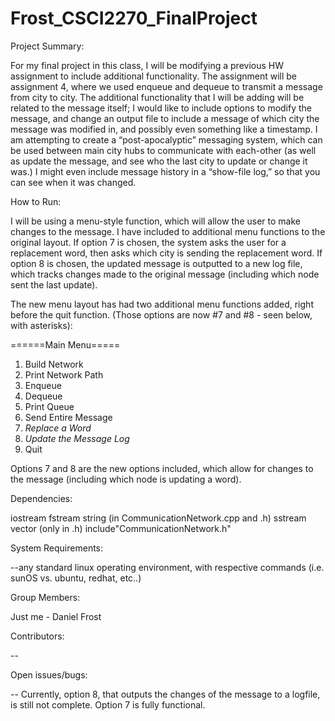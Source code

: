 # Frost_CSCI2270_FinalProject

Project Summary:

For my final project in this class, I will be modifying a previous HW assignment to include additional functionality. The assignment will be assignment 4, where we used enqueue and dequeue to transmit a message from city to city. The additional functionality that I will be adding will be related to the message itself; I would like to include options to modify the message, and change an output file to include a message of which city the message was modified in, and possibly even something like a timestamp. I am attempting to create a “post-apocalyptic” messaging system, which can be used between main city hubs to communicate with each-other (as well as update the message, and see who the last city to update or change it was.) I might even include message history in a “show-file log,” so that you can see when it was changed. 

How to Run:

I will be using a menu-style function, which will allow the user to make changes to the message. 
I have included to additional menu functions to the original layout.
If option 7 is chosen, the system asks the user for a replacement word, then asks which city is sending the replacement word.
If option 8 is chosen, the updated message is outputted to a new log file, which tracks changes made to the original message (including which node sent the last update).


The new menu layout has had two additional menu functions added, right before the quit function. (Those options are now #7 and #8 - seen below, with asterisks):

======Main Menu=====
1. Build Network
2. Print Network Path
3. Enqueue
4. Dequeue
5. Print Queue
6. Send Entire Message
7. *Replace a Word*
8. *Update the Message Log*   
9. Quit

Options 7 and 8 are the new options included, which allow for changes to the message (including which node is updating a word).




Dependencies:

iostream
fstream
string (in CommunicationNetwork.cpp and .h)
sstream
vector (only in .h)
include"CommunicationNetwork.h"


System Requirements:

--any standard linux operating environment, with respective commands (i.e. sunOS vs. ubuntu, redhat, etc..)

Group Members:

Just me - Daniel Frost

Contributors:

--

Open issues/bugs:

-- Currently, option 8, that outputs the changes of the message to a logfile, is still not complete. Option 7 is fully functional. 


